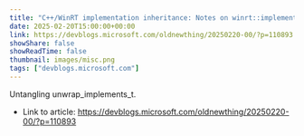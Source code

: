```yaml
---
title: "C++/WinRT implementation inheritance: Notes on winrt::implements, part 2"
date: 2025-02-20T15:00:00+00:00
link: https://devblogs.microsoft.com/oldnewthing/20250220-00/?p=110893
showShare: false
showReadTime: false
thumbnail: images/misc.png
tags: ["devblogs.microsoft.com"]
---
```

Untangling unwrap_implements_t.

- Link to article: https://devblogs.microsoft.com/oldnewthing/20250220-00/?p=110893